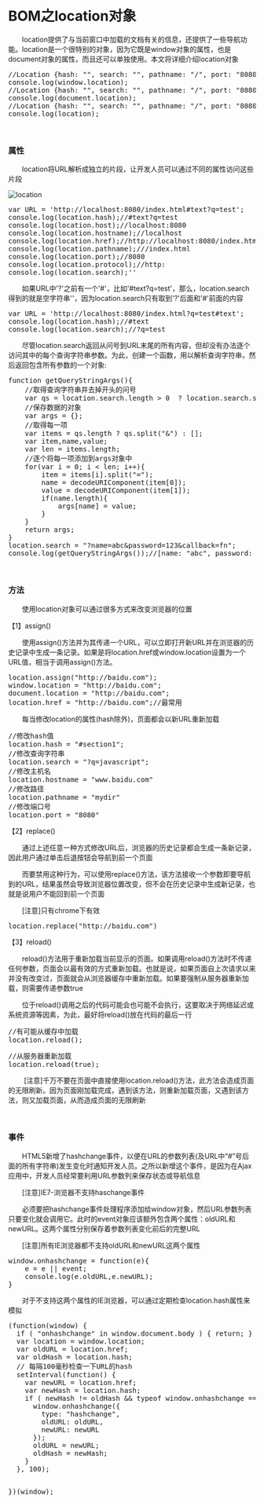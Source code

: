 # BOM之location对象

　　location提供了与当前窗口中加载的文档有关的信息，还提供了一些导航功能。location是一个很特别的对象，因为它既是window对象的属性，也是document对象的属性，而且还可以单独使用。本文将详细介绍location对象

<div class="cnblogs_code">
<pre>//Location {hash: "", search: "", pathname: "/", port: "8080", hostname: "127.0.0.1"&hellip;}
console.log(window.location);
//Location {hash: "", search: "", pathname: "/", port: "8080", hostname: "127.0.0.1"&hellip;}
console.log(document.location);
//Location {hash: "", search: "", pathname: "/", port: "8080", hostname: "127.0.0.1"&hellip;}
console.log(location);</pre>
</div>

&nbsp;

### 属性

　　location将URL解析成独立的片段，让开发人员可以通过不同的属性访问这些片段

![location](https://pic.xiaohuochai.site/blog/JS_BOM_location.jpg)

<div class="cnblogs_code">
<pre>var URL = 'http://localhost:8080/index.html#text?q=test';
console.log(location.hash);//#text?q=test
console.log(location.host);//localhost:8080
console.log(location.hostname);//localhost
console.log(location.href);//http://localhost:8080/index.html#text?q=test
console.log(location.pathname);///index.html
console.log(location.port);//8080
console.log(location.protocol);//http:
console.log(location.search);''</pre>
</div>

　　如果URL中'?'之前有一个'#'，比如'#text?q=test'，那么，location.search得到的就是空字符串''，因为location.search只有取到'?'后面和'#'前面的内容

<div class="cnblogs_code">
<pre>var URL = 'http://localhost:8080/index.html?q=test#text';
console.log(location.hash);//#text
console.log(location.search);//?q=test</pre>
</div>

　　尽管location.search返回从问号到URL末尾的所有内容，但却没有办法逐个访问其中的每个查询字符串参数。为此，创建一个函数，用以解析查询字符串，然后返回包含所有参数的一个对象:

<div class="cnblogs_code">
<pre>function getQueryStringArgs(){
    //取得查询字符串并去掉开头的问号
    var qs = location.search.length &gt; 0  ? location.search.substring(1) : "";
    //保存数据的对象
    var args = {};
    //取得每一项
    var items = qs.length ? qs.split("&amp;") : [];
    var item,name,value;
    var len = items.length;
    //逐个将每一项添加到args对象中
    for(var i = 0; i &lt; len; i++){
        item = items[i].split("=");
        name = decodeURIComponent(item[0]);
        value = decodeURIComponent(item[1]);
        if(name.length){
            args[name] = value;
        }
    }
    return args;
}
location.search = "?name=abc&amp;password=123&amp;callback=fn";
console.log(getQueryStringArgs());//[name: "abc", password: "123", callback: "fn"]</pre>
</div>

&nbsp;

### 方法

　　使用location对象可以通过很多方式来改变浏览器的位置

【1】assign()

　　使用assign()方法并为其传递一个URL，可以立即打开新URL并在浏览器的历史记录中生成一条记录。如果是将location.href或window.location设置为一个URL值，相当于调用assign()方法。

<div class="cnblogs_code">
<pre>location.assign("http://baidu.com");
window.location = "http://baidu.com";
document.location = "http://baidu.com";
location.href = "http://baidu.com";//最常用</pre>
</div>

　　每当修改location的属性(hash除外)，页面都会以新URL重新加载

<div class="cnblogs_code">
<pre>//修改hash值
location.hash = "#section1";
//修改查询字符串
location.search = "?q=javascript";
//修改主机名
location.hostname = "www.baidu.com"
//修改路径
location.pathname = "mydir"
//修改端口号
location.port = "8080"</pre>
</div>

【2】replace()

　　通过上述任意一种方式修改URL后，浏览器的历史记录都会生成一条新记录，因此用户通过单击后退按钮会导航到前一个页面

　　而要禁用这种行为，可以使用replace()方法，该方法接收一个参数即要导航到的URL，结果虽然会导致浏览器位置改变，但不会在历史记录中生成新记录，也就是说用户不能回到前一个页面

　　[注意]只有chrome下有效

<div class="cnblogs_code">
<pre>location.replace("http://baidu.com")</pre>
</div>

【3】reload()

　　reload()方法用于重新加载当前显示的页面。如果调用reload()方法时不传递任何参数，页面会以最有效的方式重新加载。也就是说，如果页面自上次请求以来并没有改变过，页面就会从浏览器缓存中重新加载。如果要强制从服务器重新加载，则需要传递参数true

　　位于reload()调用之后的代码可能会也可能不会执行，这要取决于网络延迟或系统资源等因素，为此，最好将reload()放在代码的最后一行

<div class="cnblogs_code">
<pre>//有可能从缓存中加载
location.reload();</pre>
</div>
<div class="cnblogs_code">
<pre>//从服务器重新加载
location.reload(true);</pre>
</div>

&nbsp;　　[注意]千万不要在页面中直接使用location.reload()方法，此方法会造成页面的无限刷新。因为页面刚加载完成，遇到该方法，则重新加载页面，又遇到该方法，则又加载页面，从而造成页面的无限刷新

&nbsp;

### 事件

　　HTML5新增了hashchange事件，以便在URL的参数列表(及URL中&ldquo;#&rdquo;号后面的所有字符串)发生变化时通知开发人员。之所以新增这个事件，是因为在Ajax应用中，开发人员经常要利用URL参数列来保存状态或导航信息

　　[注意]IE7-浏览器不支持haschange事件

　　必须要把hashchange事件处理程序添加给window对象，然后URL参数列表只要变化就会调用它。此时的event对象应该额外包含两个属性：oldURL和newURL。这两个属性分别保存着参数列表变化前后的完整URL

　　[注意]所有IE浏览器都不支持oldURL和newURL这两个属性

<div class="cnblogs_code">
<pre>window.onhashchange = function(e){
    e = e || event;
    console.log(e.oldURL,e.newURL);
}</pre>
</div>

　　对于不支持这两个属性的IE浏览器，可以通过定期检查location.hash属性来模拟

<div class="cnblogs_code">
<pre>(function(window) {
  if ( "onhashchange" in window.document.body ) { return; }
  var location = window.location;
  var oldURL = location.href;
  var oldHash = location.hash;
  // 每隔100毫秒检查一下URL的hash
  setInterval(function() {
    var newURL = location.href;
    var newHash = location.hash;
    if ( newHash != oldHash &amp;&amp; typeof window.onhashchange === "function" ) {
      window.onhashchange({
        type: "hashchange",
        oldURL: oldURL,
        newURL: newURL
      });
      oldURL = newURL;
      oldHash = newHash;
    }
  }, 100);

})(window);</pre>
</div>


